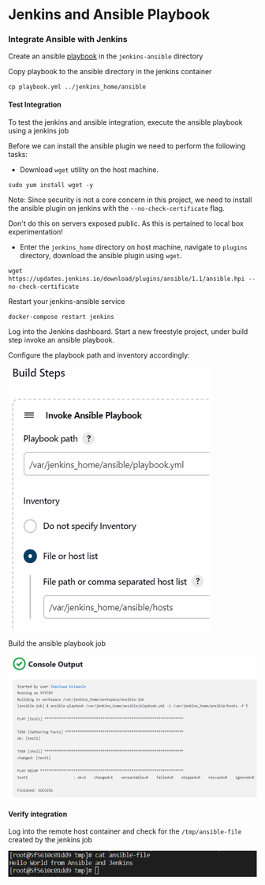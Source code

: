 # Jenkins and Ansible Playbook

### Integrate Ansible with Jenkins

Create an ansible [playbook](https://github.com/Kolawole-Ikeoluwa-Joshua/auto-m8/blob/main/scripts/jenkins-ansible/playbook.yml) in the `jenkins-ansible` directory

Copy playbook to the ansible directory in the jenkins container
```
cp playbook.yml ../jenkins_home/ansible
```

#### Test Integration
To test the jenkins and ansible integration, execute the ansible playbook using a jenkins job

Before we can install the ansible plugin we need to perform the following tasks:

- Download `wget` utility on the host machine.
```
sudo yum install wget -y
```
Note:
Since security is not a core concern in this project, we need to install the ansible plugin on jenkins
with the `--no-check-certificate` flag.

Don't do this on servers exposed public. As this is pertained to local box experimentation!

- Enter the `jenkins_home` directory on host machine, navigate to `plugins` directory, download the ansible plugin
using `wget`.

```
wget https://updates.jenkins.io/download/plugins/ansible/1.1/ansible.hpi --no-check-certificate
```
Restart your jenkins-ansible service

```
docker-compose restart jenkins
```
Log into the Jenkins dashboard. Start a new freestyle project, under build step invoke an ansible playbook.

Configure the playbook path and inventory accordingly:

![configure-playbook](https://github.com/Kolawole-Ikeoluwa-Joshua/auto-m8/blob/main/docs/images/configure-build-step.png)


Build the ansible playbook job

![build-job](https://github.com/Kolawole-Ikeoluwa-Joshua/auto-m8/blob/main/docs/images/build%20ansible%20playbook.png)

#### Verify integration

Log into the remote host container and check for the `/tmp/ansible-file` created by the jenkins job

![verify-job](https://github.com/Kolawole-Ikeoluwa-Joshua/auto-m8/blob/main/docs/images/verify%20ansible%20play%20job.png)






